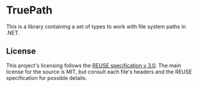 <!--
SPDX-FileCopyrightText: 2024 Friedrich von Never <friedrich@fornever.me>

SPDX-License-Identifier: MIT
-->

TruePath
========
This is a library containing a set of types to work with file system paths in .NET.

License
-------
This project's licensing follows the [REUSE specification v 3.0][reuse.spec]. The main license for the source is MIT, but consult each file's headers and the REUSE specification for possible details.

[reuse.spec]: https://reuse.software/spec/
